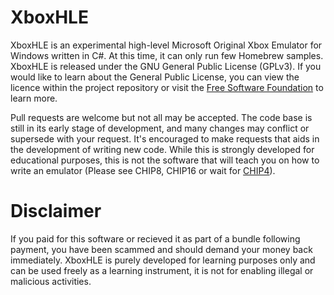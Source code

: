 # XboxHLE
XboxHLE is an experimental high-level Microsoft Original Xbox Emulator for Windows written in C#. At this time, it can only run few Homebrew samples. XboxHLE is released under the GNU General Public License (GPLv3). If you would like to learn about the General Public License, you can view the licence within the project repository or visit the <a href="http://www.gnu.org/licenses/licenses.en.html">Free Software Foundation</a> to learn more.

Pull requests are welcome but not all may be accepted. The code base is still in its early stage of development, and many changes may conflict or supersede with your request. It's encouraged to make requests that aids in the development of writing new code. While this is strongly developed for educational purposes, this is not the software that will teach you on how to write an emulator (Please see CHIP8, CHIP16 or wait for <a href="http://github.com/Gabriel-Maldonado/CHIP4">CHIP4</a>).

# Disclaimer
If you paid for this software or recieved it as part of a bundle following payment, you have been scammed and should demand your money back immediately. XboxHLE is purely developed for learning purposes only and can be used freely as a learning instrument, it is not for enabling illegal or malicious activities.
